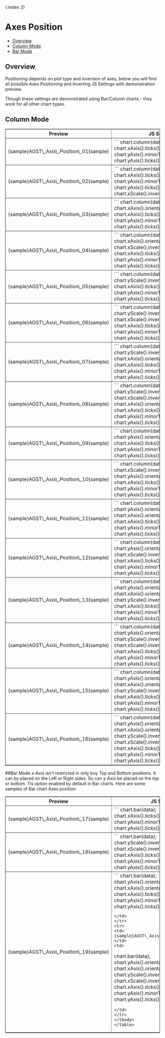 {:index 2}
# Axes Position

              
* [Overview](#overview)
* [Column Mode](#column_mode)
* [Bar Mode](#horizontal)

## Overview
   
Positioning depends on plot type and inversion of axes, below you will find all possible Axes Positioning and Inverting JS Settings with demonstration preview.

Though these settings are demonstrated using Bar/Column charts - they work for all other chart types.

## Column Mode

<table width="700" border="1" class="dtTABLE">
<tbody><tr>
<th width="420"><b>Preview</b></th>
<th width="280"><b>JS Settings</b></th>
</tr>
<tr>
<td>
{sample}AGST\_Axis\_Position\_01{sample}
</td>
<td>
```
chart.column(data);
chart.xAxis().ticks().enabled(false);
chart.yAxis().minorTicks().enabled(false);
chart.yAxis().ticks().enabled(false);
```
</td>
</tr>
<tr>
<td>
{sample}AGST\_Axis\_Position\_02{sample}
</td>
<td>
```
chart.column(data);
chart.xAxis().ticks().enabled(false);
chart.yAxis().minorTicks().enabled(false);
chart.yAxis().ticks().enabled(false);
chart.xScale().inverted(true);
```
</td>
</tr>
<tr>
<td>
{sample}AGST\_Axis\_Position\_03{sample}
</td>
<td>
```
chart.column(data);
chart.xAxis().orientation('top');
chart.xAxis().ticks().enabled(false);
chart.yAxis().minorTicks().enabled(false);
chart.yAxis().ticks().enabled(false);
```
</td>
</tr>
<tr>
<td>
{sample}AGST\_Axis\_Position\_04{sample}
</td>
<td>
```
chart.column(data);
chart.xAxis().orientation('top');
chart.xScale().inverted(true);
chart.xAxis().ticks().enabled(false);
chart.yAxis().minorTicks().enabled(false);
chart.yAxis().ticks().enabled(false);
```
</td>
</tr>
<tr>
<td>
{sample}AGST\_Axis\_Position\_05{sample}
</td>
<td>
```
chart.column(data);
chart.yScale().inverted(true);
chart.xAxis().ticks().enabled(false);
chart.yAxis().minorTicks().enabled(false);
chart.yAxis().ticks().enabled(false);
```
</td>
</tr>
<tr>
<td>
{sample}AGST\_Axis\_Position\_06{sample}
</td>
<td>
```
chart.column(data);
chart.yScale().inverted(true);
chart.xScale().inverted(true);
chart.xAxis().ticks().enabled(false);
chart.yAxis().minorTicks().enabled(false);
chart.yAxis().ticks().enabled(false);
```
</td>
</tr>
<tr>
<td>
{sample}AGST\_Axis\_Position\_07{sample}
</td>
<td>
```
chart.column(data);
chart.yScale().inverted(true);
chart.xAxis().orientation('top');
chart.xAxis().ticks().enabled(false);
chart.yAxis().minorTicks().enabled(false);
chart.yAxis().ticks().enabled(false);
```
</td>
</tr>
<tr>
<td>
{sample}AGST\_Axis\_Position\_08{sample}
</td>
<td>
```
chart.column(data);
chart.yScale().inverted(true);
chart.xScale().inverted(true);
chart.xAxis().orientation('top');
chart.xAxis().ticks().enabled(false);
chart.yAxis().minorTicks().enabled(false);
chart.yAxis().ticks().enabled(false);
```
</td>
</tr>
<tr>
<td>
{sample}AGST\_Axis\_Position\_09{sample}
</td>
<td>
```
chart.column(data);
chart.yAxis().orientation('right');
chart.xAxis().ticks().enabled(false);
chart.yAxis().minorTicks().enabled(false);
chart.yAxis().ticks().enabled(false);
```
</td>
</tr>
<tr>
<td>
{sample}AGST\_Axis\_Position\_10{sample}
</td>
<td>
```
chart.column(data);
chart.xScale().inverted(true);
chart.yAxis().orientation('right');
chart.xAxis().ticks().enabled(false);
chart.yAxis().minorTicks().enabled(false);
chart.yAxis().ticks().enabled(false);
```
</td>
</tr>
<tr>
<td>
{sample}AGST\_Axis\_Position\_11{sample}
</td>
<td>
```
chart.column(data);
chart.yAxis().orientation('right');
chart.xAxis().orientation('top');
chart.xAxis().ticks().enabled(false);
chart.yAxis().minorTicks().enabled(false);
chart.yAxis().ticks().enabled(false);
```
</td>
</tr>
<tr>
<td>
{sample}AGST\_Axis\_Position\_12{sample}
</td>
<td>
```
chart.column(data);
chart.yAxis().orientation('right');
chart.xScale().inverted(true);
chart.xAxis().ticks().enabled(false);
chart.yAxis().minorTicks().enabled(false);
chart.yAxis().ticks().enabled(false);
```
</td>
</tr>
<tr>
<td>
{sample}AGST\_Axis\_Position\_13{sample}
</td>
<td>
```
chart.column(data);
chart.yAxis().orientation('right');
chart.xAxis().orientation('top');
chart.yScale().inverted(true);
chart.xAxis().ticks().enabled(false);
chart.yAxis().minorTicks().enabled(false);
chart.yAxis().ticks().enabled(false);
```
</td>
</tr>
<tr>
<td>
{sample}AGST\_Axis\_Position\_14{sample}
</td>
<td>
```
chart.column(data);
chart.yAxis().orientation('right');
chart.yScale().inverted(true);
chart.xScale().inverted(true);
chart.xAxis().ticks().enabled(false);
chart.yAxis().minorTicks().enabled(false);
chart.yAxis().ticks().enabled(false);
```
</td>
</tr>
<tr>
<td>
{sample}AGST\_Axis\_Position\_15{sample}
</td>
<td>
```
chart.column(data);
chart.yAxis().orientation('right');
chart.xAxis().orientation('top');
chart.yScale().inverted(true);
chart.xAxis().ticks().enabled(false);
chart.yAxis().minorTicks().enabled(false);
chart.yAxis().ticks().enabled(false);
```
</td>
</tr>
<tr>
<td>
{sample}AGST\_Axis\_Position\_16{sample}
</td>
<td>
```
chart.column(data);
chart.yAxis().orientation('right');
chart.xAxis().orientation('top');
chart.yScale().inverted(true);
chart.xScale().inverted(true);
chart.xAxis().ticks().enabled(false);
chart.yAxis().minorTicks().enabled(false);
chart.yAxis().ticks().enabled(false);
```
</td>
</tr>
</tbody>
</table>

<a name="horizontal"/>
##Bar Mode
x-Axis isn't restricted in only buy Top and Bottom positions. It can by placed on the Left or Right sides. So can y-Axis be placed on the top or bottom. Tis option enabled by default in Bar charts. 
Here are some samples of Bar chart Axes position

<table width="700" border="1" class="dtTABLE">
<tbody><tr>
<th width="420"><b>Preview</b></th>
<th width="280"><b>JS Settings</b></th>
</tr>
<tr>
<td>
{sample}AGST\_Axis\_Position\_17{sample}
</td>
<td>
```
chart.bar(data);
chart.xAxis().ticks().enabled(false);
chart.yAxis().minorTicks().enabled(false);
chart.yAxis().ticks().enabled(false);
```
</td>
</tr>
<tr>
<td>
{sample}AGST\_Axis\_Position\_18{sample}
</td>
<td>
```
chart.bar(data);
chart.yScale().inverted(true);
chart.xScale().inverted(true);
chart.xAxis().ticks().enabled(false);
chart.yAxis().minorTicks().enabled(false);
chart.yAxis().ticks().enabled(false);
```
</td>
</tr>
<tr>
<td>
{sample}AGST\_Axis\_Position\_19{sample}
</td>
<td>
```
chart.bar(data);
chart.yAxis().orientation('right');
chart.xAxis().orientation('top');
chart.xAxis().ticks().enabled(false);
chart.yAxis().minorTicks().enabled(false);
chart.yAxis().ticks().enabled(false);

```
</td>
</tr>
<tr>
<td>
{sample}AGST\_Axis\_Position\_20{sample}
</td>
<td>
```
chart.bar(data);
chart.yAxis().orientation('right');
chart.xAxis().orientation('top');
chart.yScale().inverted(true);
chart.xScale().inverted(true);
chart.xAxis().ticks().enabled(false);
chart.yAxis().minorTicks().enabled(false);
chart.yAxis().ticks().enabled(false);
```
</td>
</tr>
</tbody>
</table>
